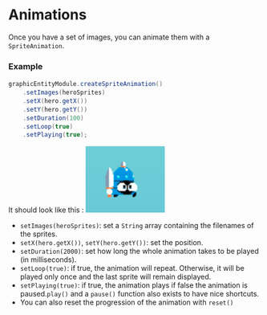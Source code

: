 # Animations

Once you have a set of images, you can animate them with a `SpriteAnimation`.

### Example

```java
graphicEntityModule.createSpriteAnimation()
    .setImages(heroSprites)
    .setX(hero.getX())
    .setY(hero.getY())
    .setDuration(100)
    .setLoop(true)
    .setPlaying(true);
```
It should look like this :
![Example](resources/hero.gif)

- `setImages(heroSprites)`: set a `String` array containing the filenames of the sprites.
- `setX(hero.getX())`, `setY(hero.getY())`: set the position.
- `setDuration(2000)`: set how long the whole animation takes to be played (in milliseconds).
- `setLoop(true)`: if true, the animation will repeat. Otherwise, it will be played only once and the last sprite will remain displayed.
- `setPlaying(true)`: if true, the animation plays if false the animation is paused.`play()` and a `pause()` function also exists to have nice shortcuts.
- You can also reset the progression of the animation with `reset()`
